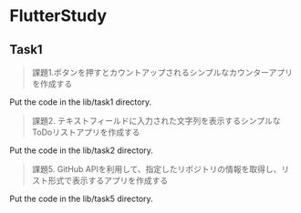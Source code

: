 # FlutterStudy
## Task1
> 課題1.ボタンを押すとカウントアップされるシンプルなカウンターアプリを作成する

Put the code in the lib/task1 directory.

> 課題2. テキストフィールドに入力された文字列を表示するシンプルなToDoリストアプリを作成する

Put the code in the lib/task2 directory.

> 課題5. GitHub APIを利用して、指定したリポジトリの情報を取得し、リスト形式で表示するアプリを作成する

Put the code in the lib/task5 directory.